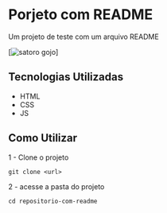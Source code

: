 # Porjeto com README
Um projeto de teste com um arquivo README

[<img src="./Animação.gif" alt="satoro gojo">]

## Tecnologias Utilizadas

- HTML
- CSS
- JS

## Como Utilizar

1 - Clone o projeto
```
git clone <url>
```

2 - acesse a pasta do projeto
```
cd repositorio-com-readme
```